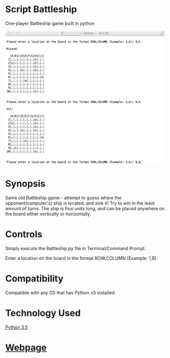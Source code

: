 # **Script Battleship** 

One-player Battleship game built in python

![Screenshot](Screenshot.tiff "Preview")

# Synopsis

Same old Battleship game - attempt to guess where the opponent(computer's) ship is located, and sink it! Try to win in the least amount of turns. The ship is four units long, and can be placed anywhere on the board either vertically or horizontally.

# Controls

Simply execute the Battleship.py file in Terminal/Command Prompt.

Enter a location on the board in the format ROW,COLUMN (Example: 1,B).

# Compatibility

Compatible with any OS that has Python v3 installed.

# Technology Used

[Python 3.5](https://www.python.org/)

# [Webpage](http://brainstorm6334.github.io/Script-Battleship)



